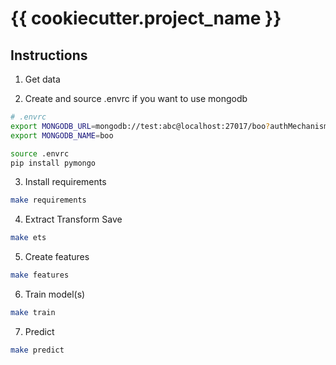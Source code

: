 # {{ cookiecutter.project_name }}



## Instructions

1. Get data

2. Create and source .envrc if you want to use mongodb

```bash
# .envrc
export MONGODB_URL=mongodb://test:abc@localhost:27017/boo?authMechanism=SCRAM-SHA-1
export MONGODB_NAME=boo
```

```bash
source .envrc
pip install pymongo
```

3. Install requirements

```bash
make requirements
```

4. Extract Transform Save

```bash
make ets
```

5. Create features

```bash
make features
```

6. Train model(s)

```bash
make train
```

7. Predict

```bash
make predict
```
